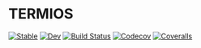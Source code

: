 # TERMIOS

[![Stable](https://img.shields.io/badge/docs-stable-blue.svg)](https://kdheepak.github.io/TERMIOS.jl/stable)
[![Dev](https://img.shields.io/badge/docs-dev-blue.svg)](https://kdheepak.github.io/TERMIOS.jl/dev)
[![Build Status](https://travis-ci.com/kdheepak/TERMIOS.jl.svg?branch=master)](https://travis-ci.com/kdheepak/TERMIOS.jl)
[![Codecov](https://codecov.io/gh/kdheepak/TERMIOS.jl/branch/master/graph/badge.svg)](https://codecov.io/gh/kdheepak/TERMIOS.jl)
[![Coveralls](https://coveralls.io/repos/github/kdheepak/TERMIOS.jl/badge.svg?branch=master)](https://coveralls.io/github/kdheepak/TERMIOS.jl?branch=master)
